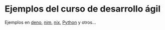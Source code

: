 # Ejemplos del curso de desarrollo ágil

Ejemplos en [deno](deno/), [nim](nim/), [nix](nix/), [Python](python)
y otros... 
